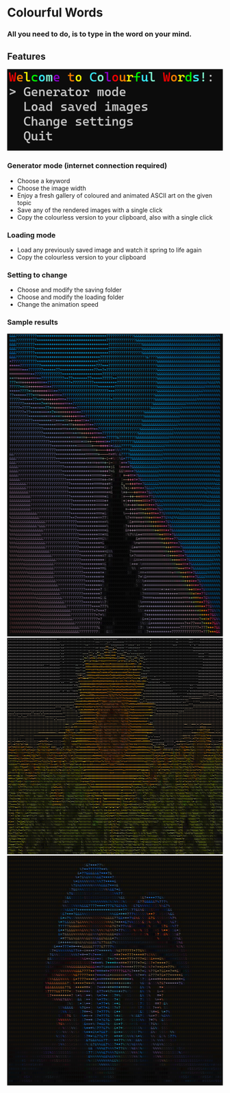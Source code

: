 # Colourful Words

### All you need to do, is to type in the word on your mind.

## Features

![img.png](img.png)

### Generator mode (internet connection required)

- Choose a keyword
- Choose the image width
- Enjoy a fresh gallery of coloured and animated ASCII art on the given topic
- Save any of the rendered images with a single click
- Copy the colourless version to your clipboard, also with a single click

### Loading mode

- Load any previously saved image and watch it spring to life again
- Copy the colourless version to your clipboard

### Setting to change

- Choose and modify the saving folder
- Choose and modify the loading folder
- Change the animation speed

### Sample results

![rainbow](readme_assets/rainbow.png)
![sunflower](readme_assets/sunflower.png)
![mushroom](readme_assets/mushroom.png)